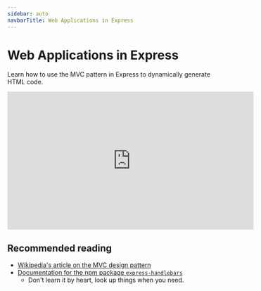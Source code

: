 ```yaml
---
sidebar: auto
navbarTitle: Web Applications in Express
---
```


# Web Applications in Express
Learn how to use the MVC pattern in Express to dynamically generate HTML code.

<iframe width="560" height="314" src="https://www.youtube.com/embed/u_HR0FcAs7c" frameborder="0" allow="accelerometer; autoplay; encrypted-media; gyroscope; picture-in-picture" allowfullscreen></iframe>

## Recommended reading
* [Wikipedia's article on the MVC design pattern](https://en.wikipedia.org/wiki/Model%E2%80%93view%E2%80%93controller)
* [Documentation for the npm package `express-handlebars`](https://github.com/ericf/express-handlebars)
    * Don't learn it by heart, look up things when you need.
